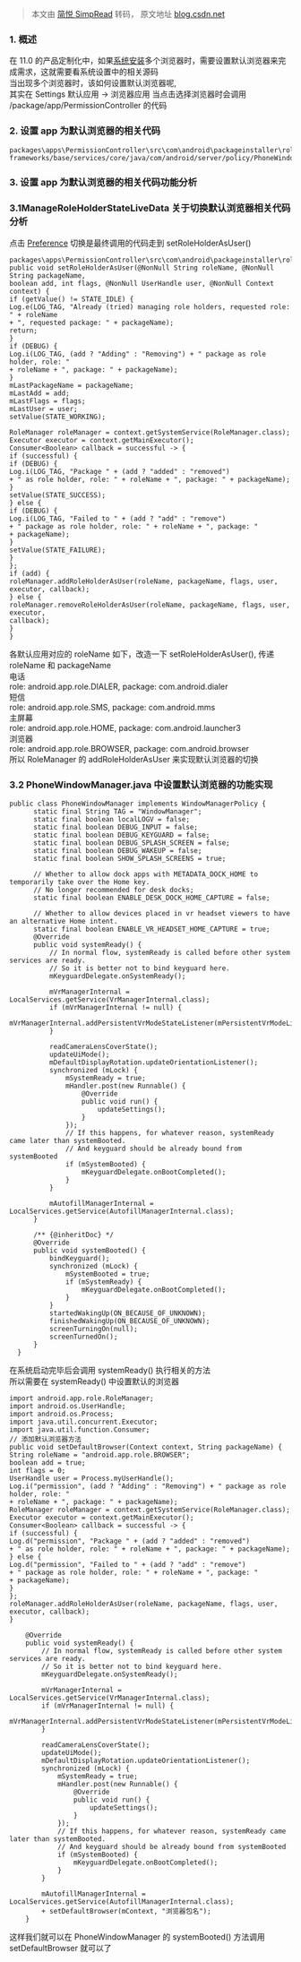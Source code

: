 > 本文由 [简悦 SimpRead](http://ksria.com/simpread/) 转码， 原文地址 [blog.csdn.net](https://blog.csdn.net/baidu_41666295/article/details/124908266)

### 1. 概述

在 11.0 的产品定制化中，如果[系统安装](https://so.csdn.net/so/search?q=%E7%B3%BB%E7%BB%9F%E5%AE%89%E8%A3%85&spm=1001.2101.3001.7020)多个浏览器时，需要设置默认浏览器来完成需求，这就需要看系统设置中的相关源码  
当出现多个浏览器时，该如何设置默认浏览器呢,  
其实在 Settings 默认应用 -> 浏览器应用 当点击选择浏览器时会调用 /package/app/PermissionController 的代码

### 2. 设置 app 为默认浏览器的相关代码

```
packages\apps\PermissionController\src\com\android\packageinstaller\role\ui\ManageRoleHolderStateLiveData.java
frameworks/base/services/core/java/com/android/server/policy/PhoneWindowManager.java

```

### 3. 设置 app 为默认浏览器的相关代码功能分析

### 3.1ManageRoleHolderStateLiveData 关于切换默认浏览器相关代码分析

点击 [Preference](https://so.csdn.net/so/search?q=Preference&spm=1001.2101.3001.7020) 切换是最终调用的代码走到 setRoleHolderAsUser()

```
packages\apps\PermissionController\src\com\android\packageinstaller\role\ui\ManageRoleHolderStateLiveData.java
public void setRoleHolderAsUser(@NonNull String roleName, @NonNull String packageName,
boolean add, int flags, @NonNull UserHandle user, @NonNull Context context) {
if (getValue() != STATE_IDLE) {
Log.e(LOG_TAG, "Already (tried) managing role holders, requested role: " + roleName
+ ", requested package: " + packageName);
return;
}
if (DEBUG) {
Log.i(LOG_TAG, (add ? "Adding" : "Removing") + " package as role holder, role: "
+ roleName + ", package: " + packageName);
}
mLastPackageName = packageName;
mLastAdd = add;
mLastFlags = flags;
mLastUser = user;
setValue(STATE_WORKING);

RoleManager roleManager = context.getSystemService(RoleManager.class);
Executor executor = context.getMainExecutor();
Consumer<Boolean> callback = successful -> {
if (successful) {
if (DEBUG) {
Log.i(LOG_TAG, "Package " + (add ? "added" : "removed")
+ " as role holder, role: " + roleName + ", package: " + packageName);
}
setValue(STATE_SUCCESS);
} else {
if (DEBUG) {
Log.i(LOG_TAG, "Failed to " + (add ? "add" : "remove")
+ " package as role holder, role: " + roleName + ", package: "
+ packageName);
}
setValue(STATE_FAILURE);
}
};
if (add) {
roleManager.addRoleHolderAsUser(roleName, packageName, flags, user, executor, callback);
} else {
roleManager.removeRoleHolderAsUser(roleName, packageName, flags, user, executor,
callback);
}
}

```

各默认应用对应的 roleName 如下，改造一下 setRoleHolderAsUser(), 传递 roleName 和 packageName  
电话  
role: android.app.role.DIALER, package: com.android.dialer  
短信  
role: android.app.role.SMS, package: com.android.mms  
主屏幕  
role: android.app.role.HOME, package: com.android.launcher3  
浏览器  
role: android.app.role.BROWSER, package: com.android.browser  
所以 RoleManager 的 addRoleHolderAsUser 来实现默认浏览器的切换

### 3.2 PhoneWindowManager.java 中设置默认浏览器的功能实现

```
public class PhoneWindowManager implements WindowManagerPolicy {
      static final String TAG = "WindowManager";
      static final boolean localLOGV = false;
      static final boolean DEBUG_INPUT = false;
      static final boolean DEBUG_KEYGUARD = false;
      static final boolean DEBUG_SPLASH_SCREEN = false;
      static final boolean DEBUG_WAKEUP = false;
      static final boolean SHOW_SPLASH_SCREENS = true;
  
      // Whether to allow dock apps with METADATA_DOCK_HOME to temporarily take over the Home key.
      // No longer recommended for desk docks;
      static final boolean ENABLE_DESK_DOCK_HOME_CAPTURE = false;
  
      // Whether to allow devices placed in vr headset viewers to have an alternative Home intent.
      static final boolean ENABLE_VR_HEADSET_HOME_CAPTURE = true;
      @Override
      public void systemReady() {
          // In normal flow, systemReady is called before other system services are ready.
          // So it is better not to bind keyguard here.
          mKeyguardDelegate.onSystemReady();
  
          mVrManagerInternal = LocalServices.getService(VrManagerInternal.class);
          if (mVrManagerInternal != null) {
              mVrManagerInternal.addPersistentVrModeStateListener(mPersistentVrModeListener);
          }
  
          readCameraLensCoverState();
          updateUiMode();
          mDefaultDisplayRotation.updateOrientationListener();
          synchronized (mLock) {
              mSystemReady = true;
              mHandler.post(new Runnable() {
                  @Override
                  public void run() {
                      updateSettings();
                  }
              });
              // If this happens, for whatever reason, systemReady came later than systemBooted.
              // And keyguard should be already bound from systemBooted
              if (mSystemBooted) {
                  mKeyguardDelegate.onBootCompleted();
              }
          }
  
          mAutofillManagerInternal = LocalServices.getService(AutofillManagerInternal.class);
      }
  
      /** {@inheritDoc} */
      @Override
      public void systemBooted() {
          bindKeyguard();
          synchronized (mLock) {
              mSystemBooted = true;
              if (mSystemReady) {
                  mKeyguardDelegate.onBootCompleted();
              }
          }
          startedWakingUp(ON_BECAUSE_OF_UNKNOWN);
          finishedWakingUp(ON_BECAUSE_OF_UNKNOWN);
          screenTurningOn(null);
          screenTurnedOn();
      }
  }

```

在系统启动完毕后会调用 systemReady() 执行相关的方法  
所以需要在 systemReady() 中设置默认的浏览器

```
import android.app.role.RoleManager;
import android.os.UserHandle;
import android.os.Process;
import java.util.concurrent.Executor;
import java.util.function.Consumer;
// 添加默认浏览器方法
public void setDefaultBrowser(Context context, String packageName) {
String roleName = "android.app.role.BROWSER";
boolean add = true;
int flags = 0;
UserHandle user = Process.myUserHandle();
Log.i("permission", (add ? "Adding" : "Removing") + " package as role holder, role: "
+ roleName + ", package: " + packageName);
RoleManager roleManager = context.getSystemService(RoleManager.class);
Executor executor = context.getMainExecutor();
Consumer<Boolean> callback = successful -> {
if (successful) {
Log.d("permission", "Package " + (add ? "added" : "removed")
+ " as role holder, role: " + roleName + ", package: " + packageName);
} else {
Log.d("permission", "Failed to " + (add ? "add" : "remove")
+ " package as role holder, role: " + roleName + ", package: "
+ packageName);
}
};
roleManager.addRoleHolderAsUser(roleName, packageName, flags, user, executor, callback);
}

    @Override
    public void systemReady() {
        // In normal flow, systemReady is called before other system services are ready.
        // So it is better not to bind keyguard here.
        mKeyguardDelegate.onSystemReady();

        mVrManagerInternal = LocalServices.getService(VrManagerInternal.class);
        if (mVrManagerInternal != null) {
            mVrManagerInternal.addPersistentVrModeStateListener(mPersistentVrModeListener);
        }

        readCameraLensCoverState();
        updateUiMode();
        mDefaultDisplayRotation.updateOrientationListener();
        synchronized (mLock) {
            mSystemReady = true;
            mHandler.post(new Runnable() {
                @Override
                public void run() {
                    updateSettings();
                }
            });
            // If this happens, for whatever reason, systemReady came later than systemBooted.
            // And keyguard should be already bound from systemBooted
            if (mSystemBooted) {
                mKeyguardDelegate.onBootCompleted();
            }
        }

        mAutofillManagerInternal = LocalServices.getService(AutofillManagerInternal.class);
        + setDefaultBrowser(mContext, "浏览器包名");
    }

```

这样我们就可以在 PhoneWindowManager 的 systemBooted() 方法调用 setDefaultBrowser 就可以了